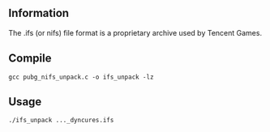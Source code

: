 ## Information
The .ifs (or nifs) file format is a proprietary archive used by Tencent Games.


## Compile 
```
gcc pubg_nifs_unpack.c -o ifs_unpack -lz
```

## Usage 
```
./ifs_unpack ..._dyncures.ifs
```
